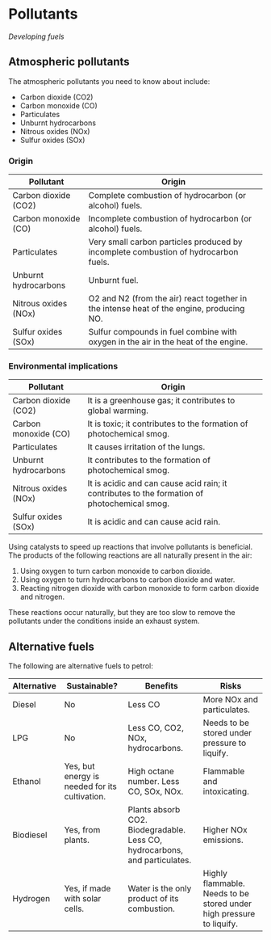 # Pollutants
*Developing fuels*

## Atmospheric pollutants

The atmospheric pollutants you need to know about include:
* Carbon dioxide (CO2)
* Carbon monoxide (CO)
* Particulates
* Unburnt hydrocarbons
* Nitrous oxides (NOx)
* Sulfur oxides (SOx)

### Origin

|Pollutant|Origin|
|---|---|
|Carbon dioxide (CO2)|Complete combustion of hydrocarbon (or alcohol) fuels.|
|Carbon monoxide (CO)|Incomplete combustion of hydrocarbon (or alcohol) fuels.|
|Particulates|Very small carbon particles produced by incomplete combustion of hydrocarbon fuels.|
|Unburnt hydrocarbons|Unburnt fuel.|
|Nitrous oxides (NOx)|O2 and N2 (from the air) react together in the intense heat of the engine, producing NO.|
|Sulfur oxides (SOx)|Sulfur compounds in fuel combine with oxygen in the air in the heat of the engine.|

### Environmental implications

|Pollutant|Origin|
|---|---|
|Carbon dioxide (CO2)|It is a greenhouse gas; it contributes to global warming.|
|Carbon monoxide (CO)|It is toxic; it contributes to the formation of photochemical smog.|
|Particulates|It causes irritation of the lungs.|
|Unburnt hydrocarbons|It contributes to the formation of photochemical smog.|
|Nitrous oxides (NOx)|It is acidic and can cause acid rain; it contributes to the formation of photochemical smog.|
|Sulfur oxides (SOx)|It is acidic and can cause acid rain.|

Using catalysts to speed up reactions that involve pollutants is beneficial. The products of the following reactions are all naturally present in the air:

1. Using oxygen to turn carbon monoxide to carbon dioxide.
2. Using oxygen to turn hydrocarbons to carbon dioxide and water.
3. Reacting nitrogen dioxide with carbon monoxide to form carbon dioxide and nitrogen.

These reactions occur naturally, but they are too slow to remove the pollutants under the conditions inside an exhaust system.

## Alternative fuels

The following are alternative fuels to petrol:

|Alternative|Sustainable?|Benefits|Risks|
|---|---|---|---|
|Diesel|No|Less CO|More NOx and particulates.|
|LPG|No|Less CO, CO2, NOx, hydrocarbons.|Needs to be stored under pressure to liquify.|
|Ethanol|Yes, but energy is needed for its cultivation.|High octane number. Less CO, SOx, NOx.|Flammable and intoxicating.|
|Biodiesel|Yes, from plants.|Plants absorb CO2. Biodegradable. Less CO, hydrocarbons, and particulates.|Higher NOx emissions.|
|Hydrogen|Yes, if made with solar cells.|Water is the only product of its combustion.|Highly flammable. Needs to be stored under high pressure to liquify.|

